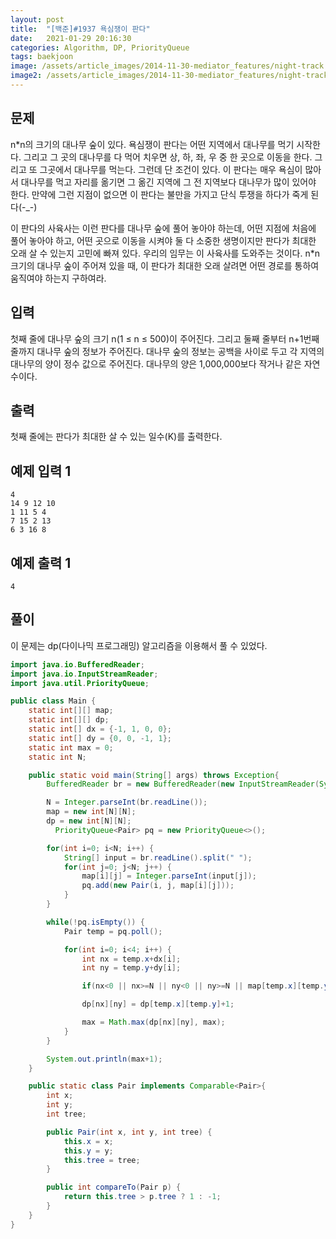 ```yaml
---
layout: post
title:  "[백준]#1937 욕심쟁이 판다"
date:   2021-01-29 20:16:30
categories: Algorithm, DP, PriorityQueue
tags: baekjoon
image: /assets/article_images/2014-11-30-mediator_features/night-track.JPG
image2: /assets/article_images/2014-11-30-mediator_features/night-track-mobile.JPG
---
```


문제
--------------------

n*n의 크기의 대나무 숲이 있다. 욕심쟁이 판다는 어떤 지역에서 대나무를 먹기 시작한다. 그리고 그 곳의 대나무를 다 먹어 치우면 상, 하, 좌, 우 중 한 곳으로 이동을 한다. 그리고 또 그곳에서 대나무를 먹는다. 그런데 단 조건이 있다. 이 판다는 매우 욕심이 많아서 대나무를 먹고 자리를 옮기면 그 옮긴 지역에 그 전 지역보다 대나무가 많이 있어야 한다. 만약에 그런 지점이 없으면 이 판다는 불만을 가지고 단식 투쟁을 하다가 죽게 된다(-_-)

이 판다의 사육사는 이런 판다를 대나무 숲에 풀어 놓아야 하는데, 어떤 지점에 처음에 풀어 놓아야 하고, 어떤 곳으로 이동을 시켜야 둘 다 소중한 생명이지만 판다가 최대한 오래 살 수 있는지 고민에 빠져 있다. 우리의 임무는 이 사육사를 도와주는 것이다. n*n 크기의 대나무 숲이 주어져 있을 때, 이 판다가 최대한 오래 살려면 어떤 경로를 통하여 움직여야 하는지 구하여라.

입력
---------------------------

첫째 줄에 대나무 숲의 크기 n(1 ≤ n ≤ 500)이 주어진다. 그리고 둘째 줄부터 n+1번째 줄까지 대나무 숲의 정보가 주어진다. 대나무 숲의 정보는 공백을 사이로 두고 각 지역의 대나무의 양이 정수 값으로 주어진다. 대나무의 양은 1,000,000보다 작거나 같은 자연수이다.

출력
----------------

첫째 줄에는 판다가 최대한 살 수 있는 일수(K)를 출력한다.

예제 입력 1 
----------------------

```
4
14 9 12 10
1 11 5 4
7 15 2 13
6 3 16 8
```

예제 출력 1 
------------------------

```
4
```

풀이
--------------------------

이 문제는 dp(다이나믹 프로그래밍) 알고리즘을 이용해서 풀 수 있었다.

```java
import java.io.BufferedReader;
import java.io.InputStreamReader;
import java.util.PriorityQueue;

public class Main {
	static int[][] map;
	static int[][] dp;
	static int[] dx = {-1, 1, 0, 0};
	static int[] dy = {0, 0, -1, 1};
	static int max = 0;
	static int N;

    public static void main(String[] args) throws Exception{
	    BufferedReader br = new BufferedReader(new InputStreamReader(System.in));

	    N = Integer.parseInt(br.readLine());
	    map = new int[N][N];
	    dp = new int[N][N];
		  PriorityQueue<Pair> pq = new PriorityQueue<>();

	    for(int i=0; i<N; i++) {
	        String[] input = br.readLine().split(" ");
	        for(int j=0; j<N; j++) {
	            map[i][j] = Integer.parseInt(input[j]);
	            pq.add(new Pair(i, j, map[i][j]));
            }
        }

	    while(!pq.isEmpty()) {
	    	Pair temp = pq.poll();

	    	for(int i=0; i<4; i++) {
	    		int nx = temp.x+dx[i];
	    		int ny = temp.y+dy[i];

	    		if(nx<0 || nx>=N || ny<0 || ny>=N || map[temp.x][temp.y]>=map[nx][ny] || dp[nx][ny]>=dp[temp.x][temp.y]+1) continue;

	    		dp[nx][ny] = dp[temp.x][temp.y]+1;

	    		max = Math.max(dp[nx][ny], max);
	    	}
		}

	    System.out.println(max+1);
    }

    public static class Pair implements Comparable<Pair>{
    	int x;
    	int y;
    	int tree;

    	public Pair(int x, int y, int tree) {
    		this.x = x;
    		this.y = y;
    		this.tree = tree;
		}

		public int compareTo(Pair p) {
    		return this.tree > p.tree ? 1 : -1;
		}
	}
}
```
